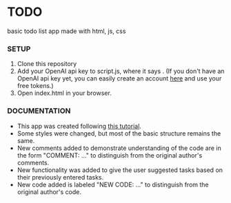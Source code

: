 # TODO
basic todo list app made with html, js, css

### SETUP
1. Clone this repository
2. Add your OpenAI api key to script.js, where it says <enter your api key>. (If you don't have an OpenAI api key yet, you can easily create an account [here](https://auth0.openai.com/u/signup/identifier?state=hKFo2SA2MU9MZkpYazJZMi0xdC1vamFXdjJkd2tVU09JRjR4LaFur3VuaXZlcnNhbC1sb2dpbqN0aWTZIF9EWU5fbGZ3R3pVU3JxdWVkMnZ0VWR6RWRBbVJfVER6o2NpZNkgRFJpdnNubTJNdTQyVDNLT3BxZHR3QjNOWXZpSFl6d0Q) and use your free tokens.)
3. Open index.html in your browser.

### DOCUMENTATION
* This app was created following [this tutorial](https://medium.com/clarusway/making-a-todo-list-with-html-css-and-javascript-154839b770b6).
* Some styles were changed, but most of the basic structure remains the same.
* New comments added to demonstrate understanding of the code are in the form "COMMENT: ..." to distinguish from the original author's comments.
* New functionality was added to give the user suggested tasks based on their previously entered tasks.
* New code added is labeled "NEW CODE: ..." to distinguish from the original author's code.